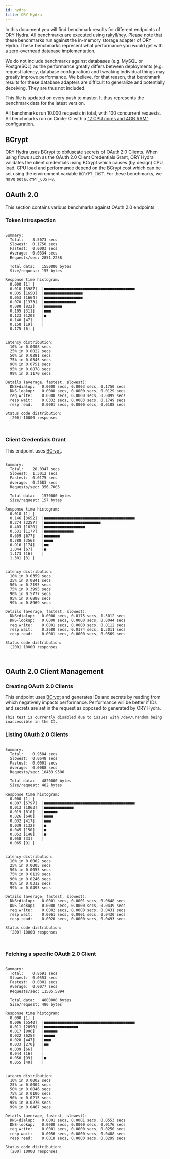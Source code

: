 ```yaml
---
id: hydra
title: ORY Hydra
---
```


In this document you will find benchmark results for different endpoints of ORY Hydra. All benchmarks are executed
using [rakyll/hey](https://github.com/rakyll/hey). Please note that these benchmarks run against the in-memory storage
adapter of ORY Hydra. These benchmarks represent what performance you would get with a zero-overhead database implementation.

We do not include benchmarks against databases (e.g. MySQL or PostgreSQL) as the performance greatly differs between
deployments (e.g. request latency, database configuration) and tweaking individual things may greatly improve performance.
We believe, for that reason, that benchmark results for these database adapters are difficult to generalize and potentially
deceiving. They are thus not included.

This file is updated on every push to master. It thus represents the benchmark data for the latest version.

All benchmarks run 10.000 requests in total, with 100 concurrent requests. All benchmarks run on Circle-CI with a
["2 CPU cores and 4GB RAM"](https://support.circleci.com/hc/en-us/articles/360000489307-Why-do-my-tests-take-longer-to-run-on-CircleCI-than-locally-)
configuration.

## BCrypt

ORY Hydra uses BCrypt to obfuscate secrets of OAuth 2.0 Clients. When using flows such as the OAuth 2.0 Client Credentials
Grant, ORY Hydra validates the client credentials using BCrypt which causes (by design) CPU load. CPU load and performance
depend on the BCrypt cost which can be set using the environment variable `BCRYPT_COST`. For these benchmarks,
we have set `BCRYPT_COST=8`.

## OAuth 2.0

This section contains various benchmarks against OAuth 2.0 endpoints

### Token Introspection

```

Summary:
  Total:	3.5073 secs
  Slowest:	0.1750 secs
  Fastest:	0.0003 secs
  Average:	0.0334 secs
  Requests/sec:	2851.2258
  
  Total data:	1550000 bytes
  Size/request:	155 bytes

Response time histogram:
  0.000 [1]	|
  0.018 [3987]	|■■■■■■■■■■■■■■■■■■■■■■■■■■■■■■■■■■■■■■■■
  0.035 [1650]	|■■■■■■■■■■■■■■■■■
  0.053 [1664]	|■■■■■■■■■■■■■■■■■
  0.070 [1373]	|■■■■■■■■■■■■■■
  0.088 [822]	|■■■■■■■■
  0.105 [311]	|■■■
  0.123 [120]	|■
  0.140 [47]	|
  0.158 [19]	|
  0.175 [6]	|


Latency distribution:
  10% in 0.0008 secs
  25% in 0.0022 secs
  50% in 0.0281 secs
  75% in 0.0545 secs
  90% in 0.0751 secs
  95% in 0.0878 secs
  99% in 0.1170 secs

Details (average, fastest, slowest):
  DNS+dialup:	0.0000 secs, 0.0003 secs, 0.1750 secs
  DNS-lookup:	0.0000 secs, 0.0000 secs, 0.0129 secs
  req write:	0.0000 secs, 0.0000 secs, 0.0099 secs
  resp wait:	0.0332 secs, 0.0003 secs, 0.1749 secs
  resp read:	0.0001 secs, 0.0000 secs, 0.0108 secs

Status code distribution:
  [200]	10000 responses



```

### Client Credentials Grant

This endpoint uses [BCrypt](#bcrypt).

```

Summary:
  Total:	28.0347 secs
  Slowest:	1.3012 secs
  Fastest:	0.0175 secs
  Average:	0.2683 secs
  Requests/sec:	356.7005
  
  Total data:	1570000 bytes
  Size/request:	157 bytes

Response time histogram:
  0.018 [1]	|
  0.146 [3652]	|■■■■■■■■■■■■■■■■■■■■■■■■■■■■■■■■■■■■■■■■
  0.274 [2257]	|■■■■■■■■■■■■■■■■■■■■■■■■■
  0.403 [1620]	|■■■■■■■■■■■■■■■■■■
  0.531 [1177]	|■■■■■■■■■■■■■
  0.659 [677]	|■■■■■■■
  0.788 [356]	|■■■■
  0.916 [174]	|■■
  1.044 [67]	|■
  1.173 [16]	|
  1.301 [3]	|


Latency distribution:
  10% in 0.0359 secs
  25% in 0.0841 secs
  50% in 0.2195 secs
  75% in 0.3995 secs
  90% in 0.5777 secs
  95% in 0.6888 secs
  99% in 0.8969 secs

Details (average, fastest, slowest):
  DNS+dialup:	0.0000 secs, 0.0175 secs, 1.3012 secs
  DNS-lookup:	0.0000 secs, 0.0000 secs, 0.0044 secs
  req write:	0.0001 secs, 0.0000 secs, 0.0112 secs
  resp wait:	0.2680 secs, 0.0174 secs, 1.3011 secs
  resp read:	0.0001 secs, 0.0000 secs, 0.0569 secs

Status code distribution:
  [200]	10000 responses



```

## OAuth 2.0 Client Management

### Creating OAuth 2.0 Clients

This endpoint uses [BCrypt](#bcrypt) and generates IDs and secrets by reading from  which negatively impacts
performance. Performance will be better if IDs and secrets are set in the request as opposed to generated by ORY Hydra.

```
This test is currently disabled due to issues with /dev/urandom being inaccessible in the CI.
```

### Listing OAuth 2.0 Clients

```

Summary:
  Total:	0.9584 secs
  Slowest:	0.0648 secs
  Fastest:	0.0001 secs
  Average:	0.0088 secs
  Requests/sec:	10433.9506
  
  Total data:	4820000 bytes
  Size/request:	482 bytes

Response time histogram:
  0.000 [1]	|
  0.007 [5797]	|■■■■■■■■■■■■■■■■■■■■■■■■■■■■■■■■■■■■■■■■
  0.013 [1863]	|■■■■■■■■■■■■■
  0.019 [810]	|■■■■■■
  0.026 [640]	|■■■■
  0.032 [417]	|■■■
  0.039 [132]	|■
  0.045 [150]	|■
  0.052 [148]	|■
  0.058 [33]	|
  0.065 [9]	|


Latency distribution:
  10% in 0.0002 secs
  25% in 0.0005 secs
  50% in 0.0053 secs
  75% in 0.0119 secs
  90% in 0.0246 secs
  95% in 0.0312 secs
  99% in 0.0493 secs

Details (average, fastest, slowest):
  DNS+dialup:	0.0001 secs, 0.0001 secs, 0.0648 secs
  DNS-lookup:	0.0000 secs, 0.0000 secs, 0.0439 secs
  req write:	0.0002 secs, 0.0000 secs, 0.0431 secs
  resp wait:	0.0061 secs, 0.0001 secs, 0.0430 secs
  resp read:	0.0020 secs, 0.0000 secs, 0.0493 secs

Status code distribution:
  [200]	10000 responses



```

### Fetching a specific OAuth 2.0 Client

```

Summary:
  Total:	0.8691 secs
  Slowest:	0.0553 secs
  Fastest:	0.0001 secs
  Average:	0.0077 secs
  Requests/sec:	11505.5894
  
  Total data:	4800000 bytes
  Size/request:	480 bytes

Response time histogram:
  0.000 [1]	|
  0.006 [5540]	|■■■■■■■■■■■■■■■■■■■■■■■■■■■■■■■■■■■■■■■■
  0.011 [2090]	|■■■■■■■■■■■■■■■
  0.017 [806]	|■■■■■■
  0.022 [625]	|■■■■■
  0.028 [447]	|■■■
  0.033 [270]	|■■
  0.039 [66]	|
  0.044 [16]	|
  0.050 [99]	|■
  0.055 [40]	|


Latency distribution:
  10% in 0.0002 secs
  25% in 0.0004 secs
  50% in 0.0046 secs
  75% in 0.0106 secs
  90% in 0.0215 secs
  95% in 0.0276 secs
  99% in 0.0467 secs

Details (average, fastest, slowest):
  DNS+dialup:	0.0001 secs, 0.0001 secs, 0.0553 secs
  DNS-lookup:	0.0000 secs, 0.0000 secs, 0.0176 secs
  req write:	0.0001 secs, 0.0000 secs, 0.0250 secs
  resp wait:	0.0056 secs, 0.0000 secs, 0.0488 secs
  resp read:	0.0018 secs, 0.0000 secs, 0.0299 secs

Status code distribution:
  [200]	10000 responses



```
